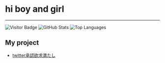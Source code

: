 # hi boy and girl
---

![Visitor Badge](https://visitor-badge.laobi.icu/badge?page_id=yourusername.to9kuru)
![GitHub Stats](https://github-readme-stats.vercel.app/api?username=to9kuru&show_icons=true&theme=radical)
![Top Languages](https://github-readme-stats.vercel.app/api/top-langs/?username=to9kuru&layout=compact&theme=radical)

## My project 

- [twitter承認欲求満たし](https://to9kuru.github.io/tw_syounin/)
